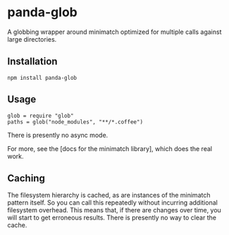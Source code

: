 # panda-glob

A globbing wrapper around minimatch optimized for multiple calls against large directories.

## Installation

    npm install panda-glob
    
## Usage

    glob = require "glob"
    paths = glob("node_modules", "**/*.coffee")
    
There is presently no async mode.

For more, see the [docs for the minimatch library], which does the real work.

[0]:https://github.com/isaacs/minimatch

## Caching

The filesystem hierarchy is cached, as are instances of the minimatch pattern itself. So you can call this repeatedly without incurring additional filesystem overhead. This means that, if there are changes over time, you will start to get erroneous results. There is presently no way to clear the cache.